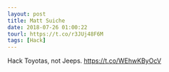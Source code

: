 ```yaml
---
layout: post
title: Matt Suiche
date: 2018-07-26 01:00:22
tourl: https://t.co/r3JUj48F6M
tags: [Hack]
---
```

Hack Toyotas, not Jeeps. https://t.co/WEhwKByOcV